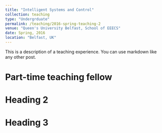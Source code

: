 ```yaml
---
title: "Intelligent Systems and Control"
collection: teaching
type: "Undergrduate"
permalink: /teaching/2016-spring-teaching-2
venue: "Queen's University Belfast, School of EEECS"
date: Spring, 2016
location: "Belfast, UK"
---
```


This is a description of a teaching experience. You can use markdown like any other post.

Part-time teaching fellow
======

Heading 2
======

Heading 3
======
